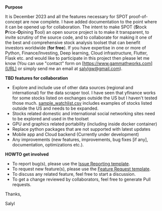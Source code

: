 **Purpose**

It is December 2023 and all the features necessary for SPOT proof-of-concept are now complete. I have added documentation to the point where it can be opened up for collaboration. The intent to make SPOT (**S**tock **P**rice-**O**pining **T**ool) an open source project is to make it transparent, to invite scrutiny of the source code, and to collaborate for making it one of the best and comprehensive stock analysis toolset that can benefit investors worldwide (**for free**). If you have expertise in one or more of Python, Finance/Investing, Deep learning, Cloud infrastructure, Flutter, Flask etc. and would like to participate in this project then please let me know (You can use "contact" form on [https://www.gammathworks.com](URL) or simply send me an email at salylgw@gmail.com).


**TBD features for collaboration**

  * Explore and include use of other data sources (regional and international) for the data scraper tool. I have seen that yfinance works for some stocks listed on exchanges outside the US but I haven't tested those much. [sample_watchlist.csv](https://github.com/salylgw/gammath_spot/blob/main/gammath_spot/sample_watchlist.csv) includes examples of stocks listed outside the US and needs to be expanded.
  * Stocks related domestic and international social networking sites need to be explored and used in the toolset
  * GPU and graphics related portability (including inside docker container)
  * Replace python packages that are not supported with latest updates
  * Mobile app and Cloud backend (Currently under development)
  * Any improvements (new features, improvements, bug fixes [if any], documentation, optimizations etc.).



**HOWTO get involved**

  * To report bug(s), please use the [Issue Reporting template](https://github.com/salylgw/gammath_spot/blob/main/.github/ISSUE_TEMPLATE/bug_report.md).
  * To request new feature(s), please use the [Feature Request template](https://github.com/salylgw/gammath_spot/blob/main/.github/ISSUE_TEMPLATE/feature_request.md).
  * To discuss any related feature, feel free to start a discussion.
  * To get a change reviewed by collaborators, feel free to generate Pull requests.


Thanks,

Salyl
